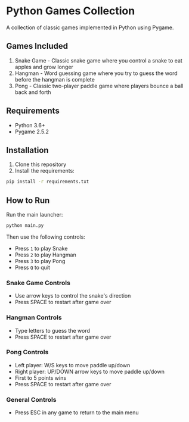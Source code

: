 # Python Games Collection

A collection of classic games implemented in Python using Pygame.

## Games Included

1. Snake Game - Classic snake game where you control a snake to eat apples and grow longer
2. Hangman - Word guessing game where you try to guess the word before the hangman is complete
3. Pong - Classic two-player paddle game where players bounce a ball back and forth

## Requirements

- Python 3.6+
- Pygame 2.5.2

## Installation

1. Clone this repository
2. Install the requirements:
```bash
pip install -r requirements.txt
```

## How to Run

Run the main launcher:
```bash
python main.py
```

Then use the following controls:
- Press `1` to play Snake
- Press `2` to play Hangman
- Press `3` to play Pong
- Press `Q` to quit

### Snake Game Controls
- Use arrow keys to control the snake's direction
- Press SPACE to restart after game over

### Hangman Controls
- Type letters to guess the word
- Press SPACE to restart after game over

### Pong Controls
- Left player: W/S keys to move paddle up/down
- Right player: UP/DOWN arrow keys to move paddle up/down
- First to 5 points wins
- Press SPACE to restart after game over

### General Controls
- Press ESC in any game to return to the main menu 